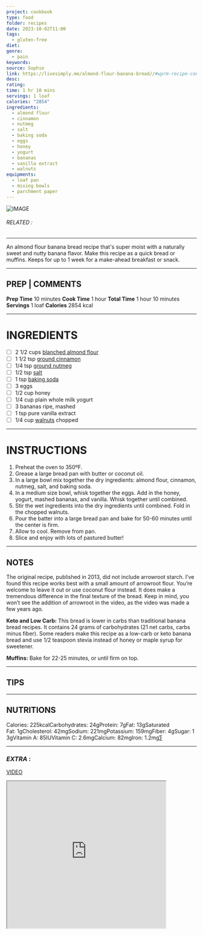 ```yaml
---
project: cookbook
type: food
folder: recipes
date: 2023-10-02T11:00
tags:
  - gluten-free
diet: 
genre:
  - pain
keywords: 
source: Sophie
link: https://livesimply.me/almond-flour-banana-bread//#wprm-recipe-container-22353
desc: 
rating: 
time: 1 hr 10 mins
servings: 1 loaf
calories: "2854"
ingredients:
  - almond flour
  - cinnamon
  - nutmeg
  - salt
  - baking soda
  - eggs
  - honey
  - yogurt
  - bananas
  - vanilla extract
  - walnuts
equipments:
  - loaf pan
  - mixing bowls
  - parchment paper
---
```


![IMAGE](image_691.png)

###### *RELATED* : 
---
An almond flour banana bread recipe that's super moist with a naturally sweet and nutty banana flavor. Make this recipe as a quick bread or muffins. Keeps for up to 1 week for a make-ahead breakfast or snack.

---
## PREP | COMMENTS

**Prep Time** 10 minutes
**Cook Time** 1 hour
**Total Time** 1 hour 10 minutes
**Servings** 1 loaf
**Calories** 2854 kcal

---
# INGREDIENTS

- [ ] 2 1/2 cups [blanched almond flour](http://amzn.to/2eeSbVL)
- [ ] 1 1/2 tsp [ground cinnamon](http://amzn.to/2eFyHJL)
- [ ] 1/4 tsp [ground nutmeg](http://amzn.to/2eFwjmA)
- [ ] 1/2 tsp [salt](https://amzn.to/2LuBR1Z)
- [ ] 1 tsp [baking soda](http://amzn.to/2f68x1L)
- [ ] 3 eggs
- [ ] 1/2 cup honey
- [ ] 1/4 cup plain whole milk yogurt
- [ ] 3 bananas ripe, mashed
- [ ] 1 tsp pure vanilla extract
- [ ] 1/4 cup [walnuts](http://amzn.to/2f9zUXh) chopped

---
# INSTRUCTIONS

1. Preheat the oven to 350ºF.
2. Grease a large bread pan with butter or coconut oil.
3. In a large bowl mix together the dry ingredients: almond flour, cinnamon, nutmeg, salt, and baking soda.
4. In a medium size bowl, whisk together the eggs. Add in the honey, yogurt, mashed bananas, and vanilla. Whisk together until combined.
5. Stir the wet ingredients into the dry ingredients until combined. Fold in the chopped walnuts.
6. Pour the batter into a large bread pan and bake for 50-60 minutes until the center is firm.
7. Allow to cool. Remove from pan.
8. Slice and enjoy with lots of pastured butter!

---
## NOTES

The original recipe, published in 2013, did not include arrowroot starch. I’ve found this recipe works best with a small amount of arrowroot flour. You’re welcome to leave it out or use coconut flour instead. It does make a tremendous difference in the final texture of the bread. Keep in mind, you won’t see the addition of arrowroot in the video, as the video was made a few years ago.

**Keto and Low Carb:** This bread is lower in carbs than traditional banana bread recipes. It contains 24 grams of carbohydrates (21 net carbs, carbs minus fiber). Some readers make this recipe as a low-carb or keto banana bread and use 1/2 teaspoon stevia instead of honey or maple syrup for sweetener.

**Muffins:** Bake for 22-25 minutes, or until firm on top.

---
## TIPS



---
## NUTRITIONS

Calories: 225kcalCarbohydrates: 24gProtein: 7gFat: 13gSaturated Fat: 1gCholesterol: 42mgSodium: 221mgPotassium: 159mgFiber: 4gSugar: 13gVitamin A: 85IUVitamin C: 2.6mgCalcium: 82mgIron: 1.2mg∑

---
### *EXTRA* :

[VIDEO](https://www.youtube.com/embed/DYJSQvX7JQU)

<iframe allowfullscreen src="https://www.youtube.com/embed/DYJSQvX7JQU" width="420" height="390" />

